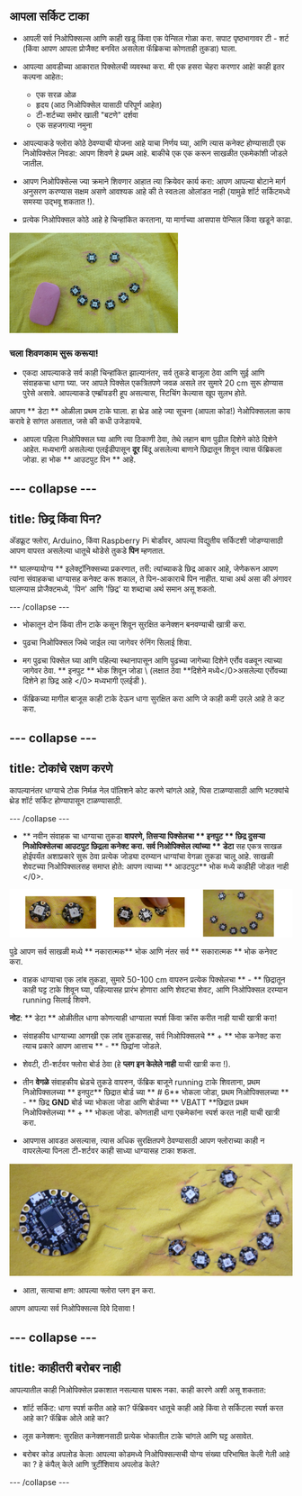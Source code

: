 ## आपला सर्किट टाका

+ आपली सर्व निओपिक्सल्स आणि काही खडू किंवा एक पेन्सिल गोळा करा. सपाट पृष्ठभागावर टी - शर्ट \(किंवा आपण आपला प्रोजैक्ट बनवित असलेला फॅब्रिकचा कोणताही तुकडा\) घाला.

+ आपल्या आवडीच्या आकारात पिक्सेलची व्यवस्था करा. मी एक हसरा चेहरा करणार आहे! काही इतर कल्पना आहेतः:
  + एक सरळ ओळ
  + हृदय (आठ निओपिक्सेल यासाठी परिपूर्ण आहेत)
  + टी-शर्टच्या समोर खाली "बटणे" दर्शवा
  + एक सहजगत्या नमुना

+ आपल्याकडे फ्लोरा कोठे ठेवण्याची योजना आहे याचा निर्णय घ्या, आणि त्यास कनेक्ट होण्यासाठी एक निओपिक्सेल निवडा: आपण शिवणे हे प्रथम आहे. बाकीचे एक एक करून साखळीत एकमेकांशी जोडले जातील.

+ आपण निओपिक्सेल्स ज्या क्रमाने शिवणार आहात त्या क्रियेवर कार्य करा: आपण आपल्या बोटाने मार्ग अनुसरण करण्यास सक्षम असणे आवश्यक आहे की ते स्वतःला ओलांडत नाही \(यामुळे शॉर्ट सर्किटमध्ये समस्या उद्भवू शकतात !\).

+ प्रत्येक निओपिक्सल कोठे आहे हे चिन्हांकित करताना, या मार्गाच्या आसपास पेन्सिल किंवा खडूने काढा.

![](images/drawAroundShape.png)

### चला शिवणकाम सुरू करूया!

+ एकदा आपल्याकडे सर्व काही चिन्हांकित झाल्यानंतर, सर्व तुकडे बाजूला ठेवा आणि सुई आणि संवाहकचा धागा घ्या. जर आपले पिक्सेल एकत्रितपणे जवळ असले तर सुमारे 20 cm सुरू होण्यास पुरेसे असावे. आपल्याकडे एम्ब्रॉयडरी हूप असल्यास, स्टिचिंग केल्यास खूप सुलभ होते.

आपण ** डेटा ** ओळीला प्रथम टाके घाला. हा थ्रेड आहे ज्या सूचना (आपला कोड!) नेओपिक्सलला काय करावे हे सांगत असतात, जसे की कधी उजेडायचे.

+ आपला पहिला निओपिक्सल घ्या आणि त्या ठिकाणी ठेवा, तेथे लहान बाण पुढील दिशेने कोठे दिशेने आहेत. मध्यभागी असलेल्या एलईडीपासून **दूर** बिंदू असलेल्या बाणाने छिद्रातून शिवून त्यास फॅब्रिकला जोडा. हा भोक ** आउटपुट पिन ** आहे.

--- collapse ---
---
title: छिद्र किंवा पिन?
---

अ‍ॅडफ्रूट फ्लोरा, Arduino, किंवा Raspberry Pi बोर्डांवर, आपल्या विद्युतीय सर्किटशी जोडण्यासाठी आपण वापरत असलेल्या धातूचे थोडेसे तुकडे **पिन** म्हणतात.

** घालण्यायोग्य ** इलेक्ट्रॉनिक्सच्या प्रकरणात, तरी: त्यांच्याकडे छिद्र आकार आहे, जेणेकरून आपण त्यांना संवाहकचा धाग्यासह कनेक्ट करू शकाल, ते पिन-आकाराचे पिन नाहीत. याचा अर्थ असा की अंगावर घालण्यास प्रोजैक्टमध्ये, 'पिन' आणि 'छिद्र' या शब्दाचा अर्थ समान असू शकतो.

--- /collapse ---

+ भोकातून दोन किंवा तीन टाके कसून शिवून सुरक्षित कनेक्शन बनवण्याची खात्री करा.

+ पुढचा निओपिक्सल जिथे जाईल त्या जागेवर रुंनिंग सिलाई शिवा.

+ मग पुढचा पिक्सेल घ्या आणि पहिल्या स्थानापासून आणि पुढच्या जागेच्या दिशेने एर्रोव वळवून त्याच्या जागेवर ठेवा. ** इनपुट ** भोक शिवून जोडा </strong> \ (लक्षात ठेवा **दिशेने मध्ये</0>असलेल्या एर्रोवच्या दिशेने हा छिद्र आहे </0> मध्यभागी एलईडी \).</p></li>

+ फॅब्रिकच्या मागील बाजूस काही टाके देऊन धागा सुरक्षित करा आणि जे काही कमी उरले आहे ते कट करा.</ul>

--- collapse ---
---
title: टोकांचे रक्षण करणे
---

कापल्यानंतर धाग्याचे टोक निर्मळ नेल पॉलिशने कोट करणे चांगले आहे, घिस टाळण्यासाठी आणि भटक्यांचे थ्रेड शॉर्ट सर्किट होण्यापासून टाळण्यासाठी.

--- /collapse ---

+ ** नवीन संवाहक चा धाग्याचा तुकडा **वापरणे, तिसर्‍या पिक्सेलचा ** इनपुट ** छिद्र दुसर्‍या निओपिक्सेलचा **आउटपुट** छिद्रला कनेक्ट करा. सर्व निओपिक्सेल त्यांच्या ** डेटा** सह एकत्र साखळ होईपर्यंत अशाप्रकारे सुरू ठेवा प्रत्येक जोड्या दरम्यान धाग्यांचा वेगळा तुकडा चालू आहे. साखळी शेवटच्या निओपिक्सलसह समाप्त होते: आपण त्याच्या ** आउटपुट** भोक मध्ये काहीही जोडत नाही </0>.

![](images/pixelSewing3_136_800.png)

पुढे आपण सर्व साखळी मध्ये ** नकारात्मक** भोक आणि नंतर सर्व ** सकारात्मक ** भोक कनेक्ट करा.

+ वाहक धाग्याचा एक लांब तुकडा, सुमारे 50-100 cm वापरुन प्रत्येक पिक्सेलचा ** - ** छिद्रातून काही घट्ट टाके शिवून घ्या, पहिल्यासह प्रारंभ होणारा आणि शेवटचा शेवट, आणि निओपिक्सल दरम्यान running सिलाई शिवणे.

**नोट**: ** डेटा ** ओळीतील धागा कोणत्याही धाग्याला स्पर्श किंवा क्रॉस करीत नाही याची खात्री करा!

+ संवाहकीय धाग्याच्या आणखी एक लांब तुकडासह, सर्व निओपिक्सलचे ** + ** भोक कनेक्ट करा त्याच प्रकारे आपण आत्ताच ** - ** छिद्रांना जोडले.

+ शेवटी, टी-शर्टवर फ्लोरा बोर्ड ठेवा \(हे **प्लग इन केलेले नाही** याची खात्री करा !\).

+ तीन **वेगळे** संवाहकीय थ्रेडचे तुकडे वापरुन, फॅब्रिक बाजूने running टाके शिवताना, प्रथम निओपिक्सलच्या ** इनपुट** छिद्रात बोर्ड च्या ** # 6** भोकला जोडा, प्रथम निओपिक्सलच्या ** - ** छिद्र **GND** बोर्ड च्या भोकला जोडा आणि बोर्डच्या ** VBATT **छिद्रात प्रथम निओपिक्सेलच्या ** + ** भोकला जोडा. कोणताही धागा एकमेकांना स्पर्श करत नाही याची खात्री करा.

+ आपणास आवडत असल्यास, त्यास अधिक सुरक्षितपणे ठेवण्यासाठी आपण फ्लोराच्या काही न वापरलेल्या पिनला टी-शर्टवर काही साध्या धाग्यासह टाका शकता.

![](images/stitchedCircuit.png)

+ आता, सत्याचा क्षण: आपल्या फ्लोरा प्लग इन करा.

आपण आपल्या सर्व निओपिक्सल्स दिवे दिसावा !

--- collapse ---
---
title: काहीतरी बरोबर नाही
---

आपल्यातील काही निओपिक्सेल प्रकाशात नसल्यास घाबरू नका. काही कारणे अशी असू शकतात:

+ शॉर्ट सर्किट: धागा स्पर्श करीत आहे का? फॅब्रिकवर धातूचे काही आहे किंवा ते सर्किटला स्पर्श करत आहे का? फॅब्रिक ओले आहे का?

+ लूस कनेक्शन: सुरक्षित कनेक्शनसाठी प्रत्येक भोकातील टाके चांगले आणि घट्ट असावेत.

+ बरोबर कोड अपलोड केलाः आपल्या कोडमध्ये निओपिक्सल्सची योग्य संख्या परिभाषित केली गेली आहे का ? हे कंपैल् केले आणि त्रुटींशिवाय अपलोड केले?

--- /collapse --- 
